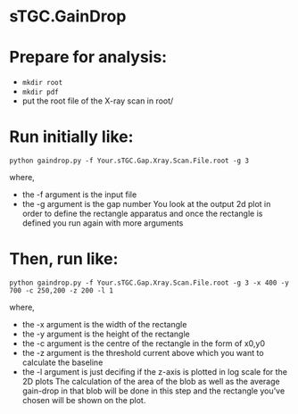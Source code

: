 # sTGC.GainDrop

# Prepare for analysis:
- `mkdir root`
- `mkdir pdf`
- put the root file of the X-ray scan in root/

# Run initially like:
`python gaindrop.py -f Your.sTGC.Gap.Xray.Scan.File.root -g 3`

where,
- the -f argument is the input file
- the -g argument is the gap number
You look at the output 2d plot in order to define the rectangle apparatus and once the rectangle is defined you run again with more arguments

# Then, run like:
`python gaindrop.py -f Your.sTGC.Gap.Xray.Scan.File.root -g 3 -x 400 -y 700 -c 250,200 -z 200 -l 1`

where,
- the -x argument is the width of the rectangle
- the -y argument is the height of the rectangle
- the -c argument is the centre of the rectangle in the form of x0,y0
- the -z argument is the threshold current above which you want to calculate the baseline
- the -l argument is just decifing if the z-axis is plotted in log scale for the 2D plots
The calculation of the area of the blob as well as the average gain-drop in that blob will be done in this step and the rectangle you’ve chosen will be shown on the plot.
